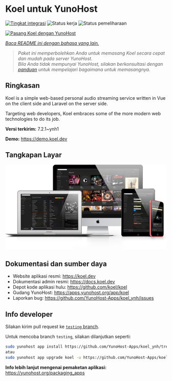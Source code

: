<!--
N.B.: README ini dibuat secara otomatis oleh <https://github.com/YunoHost/apps/tree/master/tools/readme_generator>
Ini TIDAK boleh diedit dengan tangan.
-->

# Koel untuk YunoHost

[![Tingkat integrasi](https://apps.yunohost.org/badge/integration/koel)](https://ci-apps.yunohost.org/ci/apps/koel/)
![Status kerja](https://apps.yunohost.org/badge/state/koel)
![Status pemeliharaan](https://apps.yunohost.org/badge/maintained/koel)

[![Pasang Koel dengan YunoHost](https://install-app.yunohost.org/install-with-yunohost.svg)](https://install-app.yunohost.org/?app=koel)

*[Baca README ini dengan bahasa yang lain.](./ALL_README.md)*

> *Paket ini memperbolehkan Anda untuk memasang Koel secara cepat dan mudah pada server YunoHost.*  
> *Bila Anda tidak mempunyai YunoHost, silakan berkonsultasi dengan [panduan](https://yunohost.org/install) untuk mempelajari bagaimana untuk memasangnya.*

## Ringkasan

Koel is a simple web-based personal audio streaming service written in Vue on the client side and Laravel on the server side.

Targeting web developers, Koel embraces some of the more modern web technologies to do its job.


**Versi terkirim:** 7.2.1~ynh1

**Demo:** <https://demo.koel.dev>

## Tangkapan Layar

![Tangkapan Layar pada Koel](./doc/screenshots/showcase.png)

## Dokumentasi dan sumber daya

- Website aplikasi resmi: <https://koel.dev>
- Dokumentasi admin resmi: <https://docs.koel.dev>
- Depot kode aplikasi hulu: <https://github.com/koel/koel>
- Gudang YunoHost: <https://apps.yunohost.org/app/koel>
- Laporkan bug: <https://github.com/YunoHost-Apps/koel_ynh/issues>

## Info developer

Silakan kirim pull request ke [`testing` branch](https://github.com/YunoHost-Apps/koel_ynh/tree/testing).

Untuk mencoba branch `testing`, silakan dilanjutkan seperti:

```bash
sudo yunohost app install https://github.com/YunoHost-Apps/koel_ynh/tree/testing --debug
atau
sudo yunohost app upgrade koel -u https://github.com/YunoHost-Apps/koel_ynh/tree/testing --debug
```

**Info lebih lanjut mengenai pemaketan aplikasi:** <https://yunohost.org/packaging_apps>
